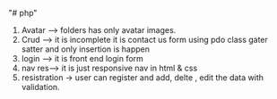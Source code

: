 "# php" 
1) Avatar --> folders has only avatar images.<br>
2) Crud   --> it is incomplete it is contact us form using pdo class gater satter and only insertion is happen<br>
3) login  --> it is front end login form <br>
4) nav res--> it is just responsive nav in html & css <br>
5) resistration -> user can register and add, delte , edit the data with validation.<br>
